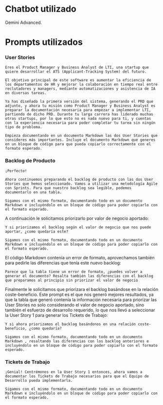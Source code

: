 # Chatbot utilizado

Gemini Advanced.

# Prompts utilizados

### User Stories

```
Eres el Product Manager y Business Analyst de LTI, una startup que quiere desarrollar el ATS (Applicant-Tracking System) del futuro.

El objetivo principal de este software es aumentar la eficiencia de los departamentos de HR y mejorar la colaboración en tiempo real entre reclutadores y managers, mediante automatizaciones y asistencia de IA en diversas tareas.

Ya has diseñado la primera versión del sistema, generando el PRD que adjunto, y ahora tu misión como Product Manager y Business Analyst es preparar la documentación necesaria para empezar a implementar LTI, partiendo de dicho PRD. Durante tu larga carrera has liderado muchas otras startups, por lo que esto no es nada nuevo para ti, y cuentas con la experiencia necesaria para poder completar tu tarea sin ningún tipo de problema.

Empieza documentando en un documento Markdown las dos User Stories que consideres más importantes. Incluye el documento Markdown que generes en un bloque de código para que pueda copiarlo correctamente con el formato esperado.
```

### Backlog de Producto

```
¡Perfecto!

Ahora continuemos preparando el backlog de producto con las dos User Stories que hemos seleccionado. Vamos a utilizar una metodología Agile con Sprints. Para que nuestro backlog sea legible, podemos documentarlo en una tabla.

Sigamos con el mismo formato, documentando todo en un documento Markdown e incluyéndolo en un bloque de código para poder copiarlo con el formato esperado.
```

A continuación le solicitamos priorizarlo por valor de negocio aportado:

```
Y si priorizamos el backlog según el valor de negocio que nos puede aportar, ¿como quedaría este?

Sigamos con el mismo formato, documentando todo en un documento Markdown e incluyéndolo en un bloque de código para poder copiarlo con el formato esperado.
```

El código Markdown contenía un error de formato, aprovechamos también para pedirle las diferencias que tenía este nuevo backlog:

```
Parece que la tabla tiene un error de formato, ¿puedes volver a generar el documento? Resalta también las diferencias con el backlog que preparamos al principio sin priorizar el valor de negocio
```

Finalmente le solicitamos que priorizara el backlog basándose en la relación coste-beneficio. Este prompt es el que nos generó mejores resultados, ya que la tabla que generó contenía la información necesaria para priorizar las User Stories no solo considerando el valor de negocio aportado, sino también el esfuerzo de desarrollo requerido, lo que nos llevó a seleccionar la User Story 1 para generar los Tickets de Trabajo:

```
Y si ahora priorizamos el backlog basándonos en una relación coste-beneficio, ¿como quedaría?

Sigamos con el mismo formato, documentando todo en un documento Markdown , resaltando las diferencias con los backlog anteriores e incluyéndolo en un bloque de código para poder copiarlo con el formato esperado.
```

### Tickets de Trabajo

```
¡Genial! Centrémonos en la User Story 1 entonces, ahora vamos a documentar los Tickets de Trabajo necesarios para que el Equipo de Desarrollo pueda implementarla.

Sigamos con el mismo formato, documentando todo en un documento Markdown e incluyéndolo en un bloque de código para poder copiarlo con el formato esperado.
```
